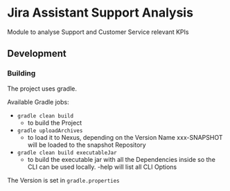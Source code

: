# Jira Assistant Support Analysis

Module to analyse Support and Customer Service relevant KPIs

## Development

### Building

The project uses gradle.

Available Gradle jobs:

* ```gradle clean build```
    * to build the Project
* ```gradle uploadArchives```
    * to load it to Nexus, depending on the Version Name xxx-SNAPSHOT will be loaded to the snapshot Repository
* ```gradle clean build executableJar```
    * to build the executable jar with all the Dependencies inside so the CLI can be used locally. -help will list all CLI Options

The Version is set in ```gradle.properties```